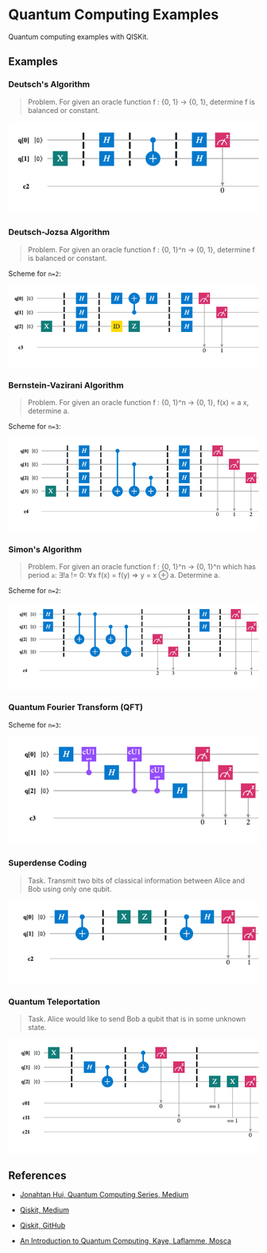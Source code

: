 # Quantum Computing Examples

Quantum computing examples with QISKit.

## Examples

### Deutsch's Algorithm

> Problem. For given an oracle function f : {0, 1} -> {0, 1}, determine f is balanced or constant. 

![Deutsch's Algorithm](./circuit_diagrams/01_deutsch.png)

### Deutsch-Jozsa Algorithm

> Problem. For given an oracle function f : {0, 1}^n -> {0, 1}, determine f is balanced or constant.

Scheme for `n=2`:

![Deutsch-Jozsa Algorithm](./circuit_diagrams/02_deutsch_jozsa.png)

### Bernstein-Vazirani Algorithm

> Problem. For given an oracle function f : {0, 1}^n -> {0, 1}, f(x) = a x, determine a.

Scheme for `n=3`:

![Bernstein-Vazirani Algorithm](./circuit_diagrams/03_bernstein_vazirani.png)

### Simon's Algorithm

> Problem. For given an oracle function f : {0, 1}^n -> {0, 1}^n which has period `a`: ∃!a != 0: ∀x f(x) = f(y) => y = x ⊕ a. Determine a.

Scheme for `n=2`:

![Simon's Algorithm](./circuit_diagrams/04_simon.png)

### Quantum Fourier Transform (QFT)

Scheme for `n=3`:

![Quantum Fourier Transform](./circuit_diagrams/05_qft.png)

### Superdense Coding

> Task. Transmit two bits of classical information between Alice and Bob using only one qubit.

![Superdense Coding](./circuit_diagrams/e1_superdense_coding.png)

### Quantum Teleportation

> Task. Alice would like to send Bob a qubit that is in some unknown state.

![Quantum Teleportation](./circuit_diagrams/e2_quantum_teleportation.png)

## References

* [Jonahtan Hui, Quantum Computing Series, Medium](https://medium.com/@jonathan_hui/qc-quantum-computing-series-10ddd7977abd)

* [Qiskit, Medium](https://medium.com/qiskit)

* [Qiskit, GitHub](https://github.com/Qiskit/qiskit-terra)

* [An Introduction to Quantum Computing, Kaye, ‎Laflamme, Mosca](https://books.google.com.tr/books/about/An_Introduction_to_Quantum_Computing.html?id=8jwVDAAAQBAJ&source=kp_book_description&redir_esc=y)

